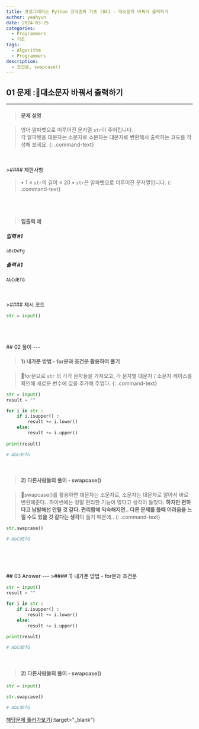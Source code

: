 ```yaml
---
title: 프로그래머스 Python 코테준비 기초 (04) - 대소문자 바꿔서 출력하기
author: yeahyun
date: 2024-03-25
categories:
  - Programmers
  - 기초
tags:
  - Algorithm
  - Programmers
description:
  - 조건문, swapcase()
---
```

## 01 문제 :대소문자 바꿔서 출력하기

---
>#### 문제 설명

>영어 알파벳으로 이루어진 문자열 `str`이 주어집니다.  
>각 알파벳을 대문자는 소문자로 소문자는 대문자로 변환해서 출력하는 코드를 작성해 보세요.
{: .command-text}
<BR>
<BR>
>#### 제한사항

>• 1 ≤ `str`의 길이 ≤ 20
>• `str`은 알파벳으로 이루어진 문자열입니다.
{: .command-text}
<BR>
<BR>

>#### 입출력 예

##### 입력 #1
```python
aBcDeFg
```

##### 출력 #1
```python
AbCdEfG
```
<BR>
<br>
>#### 제시 코드

```python
str = input()
```

<br>
<br>
<BR>
## 02 풀이 
---

>#### 1) 내가푼 방법 - for문과 조건문 활용하여 풀기

>for문으로 `str` 의 각각 문자들을 가져오고, 각 문자별 대문자 / 소문자 케이스를 확인해 새로운 변수에 값을 추가해 주었다.
{: .command-text}

```python
str = input()
result = ""

for i in str :
    if i.isupper() :
        result += i.lower()
    else:
        result += i.upper()
    
print(result)

# AbCdEfG
```

<br>

>#### 2) 다른사람들의 풀이 - swapcase()

>swapcase()를 활용하면 대문자는 소문자로, 소문자는 대문자로 알아서 바로 변환해준다..
>파이썬에는 정말 편리한 기능이 많다고 생각이 들었다. **하지만 편하다고 남발해선 안될 것 같다. 편리함에 익숙해지면.. 다른 문제를 풀때 어려움을 느낄 수도 있을 것 같다는 생각**이 들기 때문에..
{: .command-text}

```python
str.swapcase()

# AbCdEfG
```

<br>
<br>
<br>

<BR>
## 03 Answer
---
>#### 1) 내가푼 방법 - for문과 조건문

```python
str = input()
result = ""

for i in str :
    if i.isupper() :
        result += i.lower()
    else:
        result += i.upper()
    
print(result)

# AbCdEfG
```

<br>


>#### 2) 다른사람들의 풀이 - swapcase()

```python
str = input()

str.swapcase()

# AbCdEfG
```



[해당문제 풀러가보기](https://school.programmers.co.kr/learn/courses/30/lessons/181949){:target="_blank"}